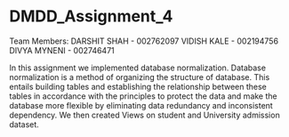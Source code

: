 # DMDD_Assignment_4
Team Members:
DARSHIT SHAH - 002762097
VIDISH KALE - 002194756
DIVYA MYNENI - 002746471

In this assignment we implemented database normalization. Database normalization is a method of organizing the structure of database. This entails building tables and establishing the relationship between these tables in accordance with the principles to protect the data and make the database more flexible by eliminating data redundancy and inconsistent dependency. We then created Views on student and University admission dataset. 
